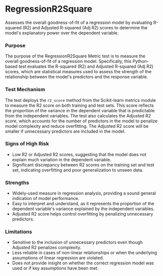 # RegressionR2Square

Assesses the overall goodness-of-fit of a regression model by evaluating R-squared (R2) and Adjusted R-squared (Adj
R2) scores to determine the model's explanatory power over the dependent variable.

### Purpose

The purpose of the RegressionR2Square Metric test is to measure the overall goodness-of-fit of a regression model.
Specifically, this Python-based test evaluates the R-squared (R2) and Adjusted R-squared (Adj R2) scores, which are
statistical measures used to assess the strength of the relationship between the model's predictors and the
response variable.

### Test Mechanism

The test deploys the `r2_score` method from the Scikit-learn metrics module to measure the R2 score on both
training and test sets. This score reflects the proportion of the variance in the dependent variable that is
predictable from the independent variables. The test also calculates the Adjusted R2 score, which accounts for the
number of predictors in the model to penalize model complexity and reduce overfitting. The Adjusted R2 score will
be smaller if unnecessary predictors are included in the model.

### Signs of High Risk

- Low R2 or Adjusted R2 scores, suggesting that the model does not explain much variation in the dependent variable.
- Significant discrepancy between R2 scores on the training set and test set, indicating overfitting and poor
generalization to unseen data.

### Strengths

- Widely-used measure in regression analysis, providing a sound general indication of model performance.
- Easy to interpret and understand, as it represents the proportion of the dependent variable's variance explained
by the independent variables.
- Adjusted R2 score helps control overfitting by penalizing unnecessary predictors.

### Limitations

- Sensitive to the inclusion of unnecessary predictors even though Adjusted R2 penalizes complexity.
- Less reliable in cases of non-linear relationships or when the underlying assumptions of linear regression are
violated.
- Does not provide insight on whether the correct regression model was used or if key assumptions have been met.